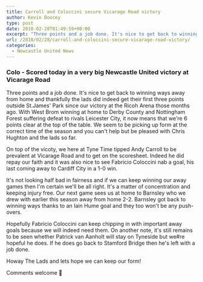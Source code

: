 ```yaml
---
title: Carroll and Coloccini secure Vicarage Road victory
author: Kevin Doocey
type: post
date: 2010-02-28T01:49:59+00:00
excerpt: "Three points and a job done. It's nice to get back to winning.."
url: /2010/02/28/carroll-and-coloccini-secure-vicarage-road-victory/
categories:
  - Newcastle United News
---
```


### Colo - Scored today in a very big Newcastle United victory at Vicarage Road

Three points and a job done. It's nice to get back to winning ways away from home and thankfully the lads did indeed get their first three points outside St.James' Park since our victory at the Ricoh Arena those months ago. With West Brom winning at home to Derby County and Nottingham Forest suffering defeat to rivals Leicester City, it now means that we're 6 points clear  at the top of the table. We seem to be picking up form at the correct time of the season and you can't help but be pleased with Chris Hughton and the lads so far.

On top of the vicoty, we here at Tyne Time tipped Andy Carroll to be prevalent at Vicarage Road and to get on the scoresheet. Indeed he did repay our faith and it was also nice to see Fabricio Coloccini nab a goal, his last coming away to Cardiff City in a 1-0 win.
  
It's not looking half bad in fairness and if we can keep winning our away games then I'm certain we'll be all right. It's a matter of concentration and keeping injury free. Our next game sees us at home to Barnsley who we drew with earlier this season away from home 2-2. Barnsley got back to winning ways thanks to an Iain Hume goal and they too won't be any push-overs.

Hopefully Fabricio Coloccini can keep chipping in with important away goals because we will indeed need them. On another note, it's still remains to be seen whether Patrick van Aanholt will stay on Tyneside but we#re hopeful he does. If he does go back to Stamford Bridge then he's left with a job done.

Howay The Lads and lets hope we can keep our form!

Comments welcome 🙂
